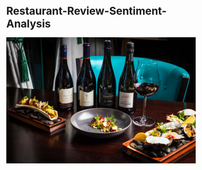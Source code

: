 # Restaurant-Review-Sentiment-Analysis

![alt text](https://github.com/vishvpatel-97/Restaurant-Review-Sentiment-Analysis/blob/main/README-Resources/restaurant.jpg)
